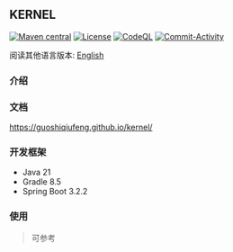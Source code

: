 ## KERNEL

[![Maven central](https://img.shields.io/maven-central/v/com.gitee.fubluesky.kernel/kernel.svg?style=flat-square)](https://search.maven.org/search?q=g:io.github.guoshiqiufeng%20AND%20a:kernel)
[![License](https://img.shields.io/:license-apache-brightgreen.svg?style=flat-square)](http://www.apache.org/licenses/LICENSE-2.0.html)
[![CodeQL](https://github.com/guoshiqiufeng/kernel/actions/workflows/codeql.yml/badge.svg)](https://github.com/guoshiqiufeng/kernel/actions/workflows/codeql.yml)
[![Commit-Activity](https://img.shields.io/github/commit-activity/m/guoshiqiufeng/kernel)](https://github.com/guoshiqiufeng/kernel/graphs/commit-activity)

阅读其他语言版本: [English](README.md)

### 介绍

### 文档

https://guoshiqiufeng.github.io/kernel/

### 开发框架

- Java 21
- Gradle 8.5
- Spring Boot 3.2.2

### 使用

> 可参考  
